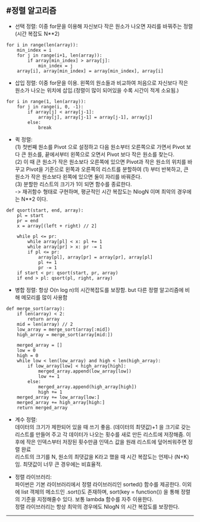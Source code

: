 #정렬 알고리즘  
----
* 선택 정렬: 이중 for문을 이용해 자신보다 작은 원소가 나오면 자리를 바꿔주는 정렬(시간 복잡도 N**2)      
~~~
for i in range(len(array)):
    min_index = i
    for j in range(i+1, len(array)):
        if array[min_index] > array[j]:
            min_index = j
    array[i], array[min_index] = array[min_index], array[i]
~~~
* 삽입 정렬: 이중 for문을 이용. 왼쪽의 원소들과 비교하여 처음으로 자신보다 작은 원소가 나오는 위치에 삽입.(정렬이 많이 되어있을 수록 시간이 적게 소요됨.)     
~~~
for i in range(1, len(array)):
    for j in range(i, 0, -1):
        if array[j] < array[j-1]:
            array[j], array[j-1] = array[j-1], array[j]
        else:
            break
~~~
* 퀵 정렬:    
(1) 첫번째 원소를 Pivot 으로 설정하고 다음 원소부터 오른쪽으로 가면서 Pivot 보다 큰 원소를, 끝에서부터 왼쪽으로 오면서 Pivot 보다 작은 원소를 찾는다.    
(2) 이 때 큰 원소가 작은 원소보다 오른쪽에 있으면 Pivot과 작은 원소의 위치를 바꾸고 Pivot을 기준으로 왼쪽과 오른쪽의 리스트를 분할하여 (1) 부터 반복하고, 
큰 원소가 작은 원소보다 왼쪽에 있으면 둘이 자리를 바꿔준다.    
(3) 분할한 리스트의 크기가 1이 되면 함수를 종료한다.  
-> 재귀함수 형태로 구현하며, 평균적인 시간 복잡도는 NlogN 이며 최악의 경우에는 N**2 이다.   
~~~
def qsort(start, end, array):
    pl = start
    pr = end
    x = array[(left + right) // 2]

    while pl <= pr:
        while array[pl] < x: pl += 1
        while array[pr] > x: pr -= 1
        if pl <= pr: 
            array[pl], array[pr] = array[pr], array[pl]
            pl += 1
            pr -= 1
    if start < pr: qsort(start, pr, array)
    if end > pl: qsort(pl, right, array)
~~~

* 병합 정렬:
항상 O(n log n)의 시간복잡도를 보장함. but 다른 정렬 알고리즘에 비해 메모리를 많이 사용함 
~~~
def merge_sort(array):
    if len(array) < 2:
        return array
    mid = len(array) // 2
    low_array = merge_sort(array[:mid])
    high_array = merge_sort(array[mid:])

    merged_array = []
    low = 0
    high = 0
    while low < len(low_array) and high < len(high_array):
        if low_array[low] < high_array[high]:
            merged_array.append(low_array[low])
            low += 1
        else:
            merged_array.append(high_array[high])
            high += 1
    merged_array += low_array[low:]
    merged_array += high_array[high:]
    return merged_array
~~~
   
* 계수 정렬:    
데이터의 크기가 제한되어 있을 때 쓰기 좋음. (데이터의 최댓값)+1 을 크기로 갖는 리스트를 만들어 주고 각 데이터가 나오는 횟수를 새로 만든
리스트에 저장해줌. 이후에 작은 인덱스부터 저장된 횟수만큼 인덱스 값을 원래 리스트에 덮어씌워주면 정렬 완료   
리스트의 크기를 N, 원소의 최댓값을 K라고 했을 때 시간 복잡도는 언제나 (N+K)임. 최댓값이 너무 큰 경우에는 비효율적.   
   
* 정렬 라이브러리:   
파이썬은 기본 라이브러리에서 정렬 라이브러리인 sorted() 함수를 제공한다. 이외에 list 객체의 메소드인 .sort()도 존재하며, 
sort(key = function()) 을 통해 정렬의 기준을 지정해줄수 있다. 보통 lambda 함수를 자주 이용한다.    
정렬 라이브러리는 항상 최악의 경우에도 NlogN 의 시간 복잡도를 보장한다.    
----
